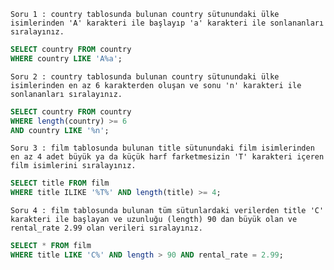 `Soru 1 : country tablosunda bulunan country sütunundaki ülke isimlerinden 'A' karakteri ile başlayıp 'a' karakteri ile sonlananları sıralayınız.` 
```SQL
SELECT country FROM country
WHERE country LIKE 'A%a';
```
`Soru 2 : country tablosunda bulunan country sütunundaki ülke isimlerinden en az 6 karakterden oluşan ve sonu 'n' karakteri ile sonlananları sıralayınız.` 
```SQL
SELECT country FROM country
WHERE length(country) >= 6
AND country LIKE '%n';
```
`Soru 3 : film tablosunda bulunan title sütunundaki film isimlerinden en az 4 adet büyük ya da küçük harf farketmesizin 'T' karakteri içeren film isimlerini sıralayınız.` 
```SQL
SELECT title FROM film
WHERE title ILIKE '%T%' AND length(title) >= 4;
```
`Soru 4 : film tablosunda bulunan tüm sütunlardaki verilerden title 'C' karakteri ile başlayan ve uzunluğu (length) 90 dan büyük olan ve rental_rate 2.99 olan verileri sıralayınız.` 
```SQL
SELECT * FROM film
WHERE title LIKE 'C%' AND length > 90 AND rental_rate = 2.99;
```
